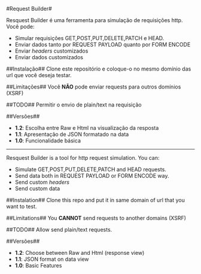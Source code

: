 #Request Builder#

Resquest Builder é uma ferramenta para simulação de requisições http.
Você pode:
* Simular requisições GET,POST,PUT,DELETE,PATCH e HEAD.
* Enviar dados tanto por REQUEST PAYLOAD quanto por FORM ENCODE
* Enviar _headers_ customizados
* Enviar dados customizados

##Instalação##
Clone este repositório e coloque-o no mesmo domínio das url que você deseja testar.

##Limitações##
Você **NÃO** pode enviar requests para outros domínios (XSRF)

##TODO##
Permitir o envio de plain/text na requisição

##Versões##
* **1.2**: Escolha entre Raw e Html na visualização da resposta
* **1.1**: Apresentação de JSON formatado na data
* **1.0**: Funcionalidade básica





----


Resquest Builder is a tool for http request simulation.
You can:
* Simulate GET,POST,PUT,DELETE,PATCH and HEAD requests.
* Send data both in REQUEST PAYLOAD or FORM ENCODE way.
* Send custom _headers_
* Send custom data

##Instalation##
Clone this repo and put it in same domain of url that you want to test.

##Limitations##
You **CANNOT** send requests to another domains (XSRF)

##TODO##
Allow send plain/text requests.

##Versões##
* **1.2**: Choose between Raw and Html (response view)
* **1.1**: JSON format on data view
* **1.0**: Basic Features